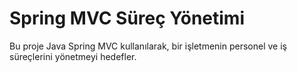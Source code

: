 # Spring MVC Süreç Yönetimi
Bu proje Java Spring MVC kullanılarak, bir işletmenin personel ve iş süreçlerini yönetmeyi hedefler.

